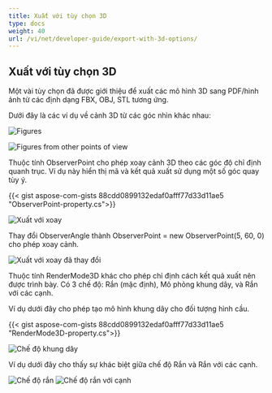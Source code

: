 ```yaml
---
title: Xuất với tùy chọn 3D
type: docs
weight: 40
url: /vi/net/developer-guide/export-with-3d-options/
---
```


## **Xuất với tùy chọn 3D**

Một vài tùy chọn đã được giới thiệu để xuất các mô hình 3D sang PDF/hình ảnh từ các định dạng FBX, OBJ, STL tương ứng.

Dưới đây là các ví dụ về cảnh 3D từ các góc nhìn khác nhau:

![Figures](/_assets/guide/3d/fig1.png)

![Figures from other points of view](/_assets/guide/3d/fig2.png)

Thuộc tính ObserverPoint cho phép xoay cảnh 3D theo các góc độ chỉ định quanh trục. Ví dụ này hiển thị mã và kết quả xuất sử dụng một số góc quay tùy ý.

{{< gist aspose-com-gists 88cdd0899132edaf0afff77d33d11ae5 "ObserverPoint-property.cs">}}

![Xuất với xoay](/_assets/guide/3d/fig3.png)

Thay đổi ObserverAngle thành ObserverPoint = new ObserverPoint(5, 60, 0) cho phép xoay cảnh.

![Xuất với xoay đã thay đổi](/_assets/guide/3d/fig4.png)

Thuộc tính RenderMode3D khác cho phép chỉ định cách kết quả xuất nên được trình bày. Có 3 chế độ: Rắn (mặc định), Mô phỏng khung dây, và Rắn với các cạnh.

Ví dụ dưới đây cho phép tạo mô hình khung dây cho đối tượng hình cầu.

{{< gist aspose-com-gists 88cdd0899132edaf0afff77d33d11ae5 "RenderMode3D-property.cs">}}

![Chế độ khung dây](/_assets/guide/3d/fig5.png)

Ví dụ dưới đây cho thấy sự khác biệt giữa chế độ Rắn và Rắn với các cạnh.

![Chế độ rắn](/_assets/guide/3d/fig6.png)
![Chế độ rắn với cạnh](/_assets/guide/3d/fig7.png)
